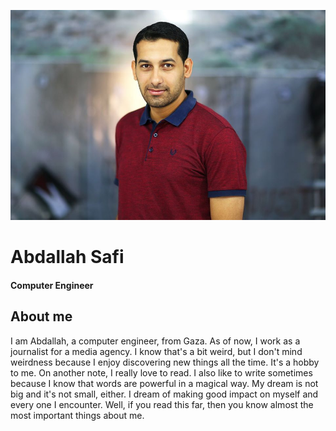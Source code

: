 ![My Image](Profile.jpg)


# **Abdallah Safi**
#### Computer Engineer

## About me
I am Abdallah, a computer engineer, from Gaza. As of now, I work as a journalist for a media agency.
I know that's a bit weird, but I don't mind weirdness because I enjoy discovering new things all the time. It's a hobby to me. On another note, I really love to read.  I also like to write sometimes because I know that words are powerful in a magical way. My dream is not big and it's not small, either. I dream of making good impact on myself and every one I encounter. Well, if you read this far, then you know almost the most important things about me.
